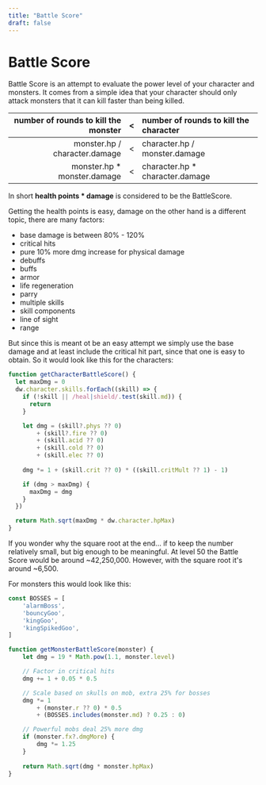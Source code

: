 ```yaml
---
title: "Battle Score"
draft: false
---
```

# Battle Score

Battle Score is an attempt to evaluate the power level of your character and monsters.
It comes from a simple idea that your character should only attack monsters 
that it can kill faster than being killed.

| number of rounds to kill the monster | < | number of rounds to kill the character |
|-------------------------------------:|:-:|:---------------------------------------|
|        monster.hp / character.damage | < | character.hp / monster.damage          |
|          monster.hp * monster.damage | < | character.hp * character.damage        |

In short **health points \* damage** is considered to be the BattleScore.

Getting the health points is easy, damage on the other hand is a different topic, there are many factors:
* base damage is between 80% - 120%
* critical hits
* pure 10% more dmg increase for physical damage
* debuffs
* buffs
* armor
* life regeneration
* parry
* multiple skills
* skill components
* line of sight
* range

But since this is meant ot be an easy attempt we simply use the base damage and at least include the 
critical hit part, since that one is easy to obtain. So it would look like this for the characters:

```js
function getCharacterBattleScore() {
  let maxDmg = 0
  dw.character.skills.forEach((skill) => {
    if (!skill || /heal|shield/.test(skill.md)) {
      return
    }

    let dmg = (skill?.phys ?? 0) 
        + (skill?.fire ?? 0) 
        + (skill.acid ?? 0) 
        + (skill.cold ?? 0) 
        + (skill.elec ?? 0)
    
    dmg *= 1 + (skill.crit ?? 0) * ((skill.critMult ?? 1) - 1)

    if (dmg > maxDmg) {
      maxDmg = dmg
    }
  })

  return Math.sqrt(maxDmg * dw.character.hpMax)
}
```

If you wonder why the square root at the end... if to keep the number relatively small, 
but big enough to be meaningful. At level 50 the Battle Score would be around ~42,250,000.
However, with the square root it's around ~6,500.

For monsters this would look like this:

```js
const BOSSES = [
    'alarmBoss',
    'bouncyGoo',
    'kingGoo', 
    'kingSpikedGoo', 
]

function getMonsterBattleScore(monster) {
    let dmg = 19 * Math.pow(1.1, monster.level)

    // Factor in critical hits
    dmg += 1 + 0.05 * 0.5

    // Scale based on skulls on mob, extra 25% for bosses
    dmg *= 1 
        + (monster.r ?? 0) * 0.5 
        + (BOSSES.includes(monster.md) ? 0.25 : 0) 

    // Powerful mobs deal 25% more dmg
    if (monster.fx?.dmgMore) {
        dmg *= 1.25
    }
        
    return Math.sqrt(dmg * monster.hpMax)
}
```
